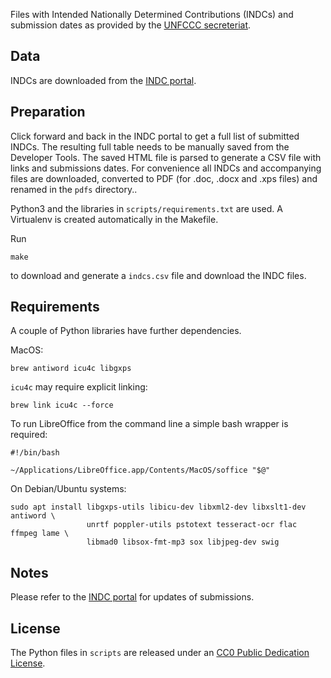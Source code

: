 Files with Intended Nationally Determined Contributions (INDCs) and submission
dates as provided by the
[UNFCCC secreteriat](http://unfccc.int/focus/indc_portal/items/8766.php).


## Data

INDCs are downloaded from the
[INDC portal](http://www4.unfccc.int/submissions/indc/Submission%20Pages/submissions.aspx).


## Preparation

Click forward and back in the INDC portal to get a full list of submitted INDCs.
The resulting full table needs to be manually saved from the Developer Tools.
The saved HTML file is parsed to generate a CSV file with links and submissions
dates. For convenience all INDCs and accompanying files are downloaded, converted
to PDF (for .doc, .docx and .xps files) and renamed in the `pdfs` directory..

Python3 and the libraries in `scripts/requirements.txt` are used. A Virtualenv
is created automatically in the Makefile.

Run

    make

to download and generate a `indcs.csv` file and download the INDC files.


## Requirements

A couple of Python libraries have further dependencies.

MacOS:

    brew antiword icu4c libgxps

`icu4c` may require explicit linking:

    brew link icu4c --force


To run LibreOffice from the command line a simple bash wrapper is required:

```
#!/bin/bash

~/Applications/LibreOffice.app/Contents/MacOS/soffice "$@"
```

On Debian/Ubuntu systems:

```
sudo apt install libgxps-utils libicu-dev libxml2-dev libxslt1-dev antiword \
                 unrtf poppler-utils pstotext tesseract-ocr flac ffmpeg lame \
                 libmad0 libsox-fmt-mp3 sox libjpeg-dev swig
```

## Notes

Please refer to the
[INDC portal](http://www4.unfccc.int/submissions/indc/Submission%20Pages/submissions.aspx)
for updates of submissions.


## License
The Python files in `scripts` are released under an
[CC0 Public Dedication License](https://creativecommons.org/publicdomain/zero/1.0/).
